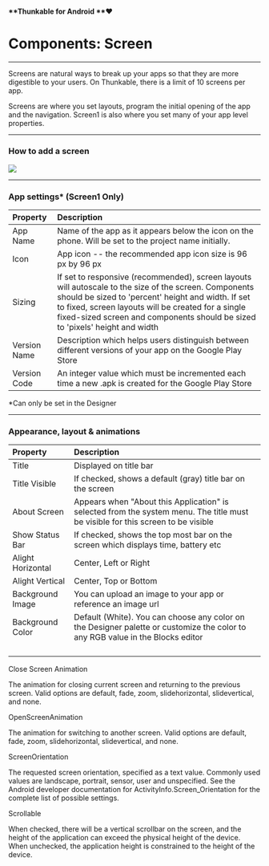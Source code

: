 #### **Thunkable for Android **❤

# Components: Screen

---

Screens are natural ways to break up your apps so that they are more digestible to your users. On Thunkable, there is a limit of 10 screens per app.

Screens are where you set layouts, program the initial opening of the app and the navigation. Screen1 is also where you set many of your app level properties.

---

### How to add a screen

![](https://lh6.googleusercontent.com/1oEzLB4YgohJ9xkkqyOox_Ljr9gbVxreM8EfuVqC0LX0jni6rhmNbBvZzbrqCCng0dHfeKh_g2bPthx2pfKrTpHZx3jOpAel5K_zXQPs3UyabZ1dYzq0VD4ikRJ0krCWMPZkpJZg)

---

### App settings\* \(Screen1 Only\)

| Property | Description |
| :--- | :--- |
| App Name | Name of the app as it appears below the icon on the phone. Will be set to the project name initially. |
| Icon | App icon -- the recommended app icon size is 96 px by 96 px |
| Sizing | If set to responsive \(recommended\), screen layouts will autoscale to the size of the screen. Components should be sized to 'percent' height and width. If set to fixed, screen layouts will be created for a single fixed-sized screen and components should be sized to 'pixels' height and width |
| Version Name | Description which helps users distinguish between different versions of your app on the Google Play Store |
| Version Code | An integer value which must be incremented each time a new .apk is created for the Google Play Store |

\*Can only be set in the Designer

---

### Appearance, layout & animations

| Property | Description |
| :--- | :--- |
| Title | Displayed on title bar |
| Title Visible | If checked, shows a default \(gray\) title bar on the screen |
| About Screen | Appears when "About this Application" is selected from the system menu. The title must be visible for this screen to be visible |
| Show Status Bar | If checked, shows the top most bar on the screen which displays time, battery etc |
| Alight Horizontal | Center, Left or Right |
| Alight Vertical | Center, Top or Bottom |
| Background Image | You can upload an image to your app or reference an image url |
| Background Color | Default \(White\). You can choose any color on the Designer palette or customize the color to any RGB value in the Blocks editor |
|  |  |
|  |  |
|  |  |
|  |  |

Close Screen Animation

The animation for closing current screen and returning to the previous screen. Valid options are default, fade, zoom, slidehorizontal, slidevertical, and none.

OpenScreenAnimation

The animation for switching to another screen. Valid options are default, fade, zoom, slidehorizontal, slidevertical, and none.

ScreenOrientation

The requested screen orientation, specified as a text value. Commonly used values are landscape, portrait, sensor, user and unspecified. See the Android developer documentation for ActivityInfo.Screen\_Orientation for the complete list of possible settings.

Scrollable

When checked, there will be a vertical scrollbar on the screen, and the height of the application can exceed the physical height of the device. When unchecked, the application height is constrained to the height of the device.

